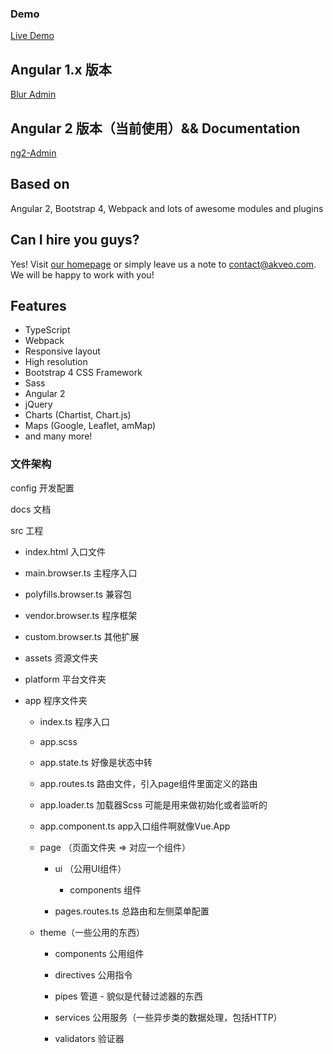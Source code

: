 ### Demo

<a target="_blank" href="http://akveo.com/ng2-admin/">Live Demo</a>

## Angular 1.x 版本 

[Blur Admin](http://akveo.github.io/blur-admin/)

## Angular 2 版本（当前使用）&& Documentation

[ng2-Admin](https://akveo.github.io/ng2-admin/)

## Based on
Angular 2, Bootstrap 4, Webpack and lots of awesome modules and plugins

## Can I hire you guys?
Yes!  Visit [our homepage](http://akveo.com/) or simply leave us a note to [contact@akveo.com](mailto:contact@akveo.com). We will be happy to work with you!

## Features
* TypeScript
* Webpack
* Responsive layout
* High resolution
* Bootstrap 4 CSS Framework
* Sass
* Angular 2
* jQuery
* Charts (Chartist, Chart.js)
* Maps (Google, Leaflet, amMap)
* and many more!

### 文件架构

config 开发配置

docs 文档

src 工程

  - index.html 入口文件

  - main.browser.ts 主程序入口

  - polyfills.browser.ts 兼容包

  - vendor.browser.ts 程序框架

  - custom.browser.ts 其他扩展

  - assets 资源文件夹

  - platform 平台文件夹

  - app 程序文件夹

    * index.ts 程序入口

    * app.scss

    * app.state.ts 好像是状态中转

    * app.routes.ts 路由文件，引入page组件里面定义的路由

    * app.loader.ts 加载器Scss 可能是用来做初始化或者监听的

    * app.component.ts app入口组件啊就像Vue.App

    * page （页面文件夹 => 对应一个组件）

      - ui  （公用UI组件）

        * components 组件

      - pages.routes.ts 总路由和左侧菜单配置

    * theme（一些公用的东西）

      - components 公用组件

      - directives 公用指令

      - pipes      管道 - 貌似是代替过滤器的东西

      - services   公用服务（一些异步类的数据处理，包括HTTP）

      - validators 验证器
